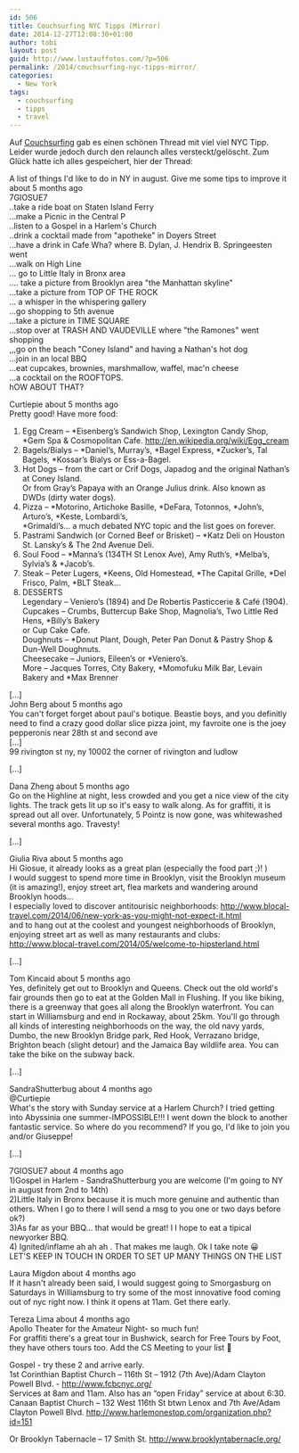 ```yaml
---
id: 506
title: Couchsurfing NYC Tipps (Mirror)
date: 2014-12-27T12:08:30+01:00
author: tobi
layout: post
guid: http://www.lustauffotos.com/?p=506
permalink: /2014/couchsurfing-nyc-tipps-mirror/
categories:
  - New York
tags:
  - couchsurfing
  - tipps
  - travel
---
```

Auf [Couchsurfing](http://www.couchsurfing.org/n/threads/new-york-new-york-united-states-take-a-ride-boat-on-staten-island-ferry-make-a-picnic-in-the-central-p-listen-to-a-gospel-in-a-harlem-s-church) gab es einen schönen Thread mit viel viel NYC Tipp. Leider wurde jedoch durch den relaunch alles versteckt/gelöscht. Zum Glück hatte ich alles gespeichert, hier der Thread:

A list of things I'd like to do in NY in august. Give me some tips to improve it about 5 months ago  
7GIOSUE7  
..take a ride boat on Staten Island Ferry  
...make a Picnic in the Central P  
..listen to a Gospel in a Harlem's Church  
..drink a cocktail made from "apotheke" in Doyers Street  
...have a drink in Cafe Wha? where B. Dylan, J. Hendrix B. Springeesten went  
...walk on High Line  
... go to Little Italy in Bronx area  
.... take a picture from Brooklyn area "the Manhattan skyline"  
...take a picture from TOP OF THE ROCK  
... a whisper in the whispering gallery  
...go shopping to 5th avenue  
...take a picture in TIME SQUARE  
...stop over at TRASH AND VAUDEVILLE where "the Ramones" went shopping  
,,,go on the beach "Coney Island" and having a Nathan's hot dog  
...join in an local BBQ  
...eat cupcakes, brownies, marshmallow, waffel, mac'n cheese  
...a cocktail on the ROOFTOPS.  
hOW ABOUT THAT?

Curtiepie about 5 months ago  
Pretty good! Have more food:  
1. Egg Cream – \*Eisenberg’s Sandwich Shop, Lexington Candy Shop, \*Gem Spa & Cosmopolitan Cafe. <http://en.wikipedia.org/wiki/Egg_cream>  
2. Bagels/Bialys – \*Daniel’s, Murray’s, \*Bagel Express, \*Zucker’s, Tal Bagels, \*Kossar’s Bialys or Ess-a-Bagel.  
3. Hot Dogs – from the cart or Crif Dogs, Japadog and the original Nathan’s at Coney Island.  
Or from Gray’s Papaya with an Orange Julius drink. Also known as DWDs (dirty water dogs).  
4. Pizza – \*Motorino, Artichoke Basille, \*DeFara, Totonnos, \*John’s, Arturo’s, \*Keste, Lombardi’s,  
*Grimaldi’s… a much debated NYC topic and the list goes on forever.  
5. Pastrami Sandwich (or Corned Beef or Brisket) – *Katz Deli on Houston St. Lansky’s & The 2nd Avenue Deli.  
6. Soul Food – \*Manna’s (134TH St Lenox Ave), Amy Ruth’s, \*Melba’s, Sylvia’s & *Jacob’s.  
7. Steak – Peter Lugers, \*Keens, Old Homestead, \*The Capital Grille, \*Del Frisco, Palm, \*BLT Steak…  
8. DESSERTS  
Legendary – Veniero’s (1894) and De Robertis Pasticcerie & Café (1904).  
Cupcakes – Crumbs, Buttercup Bake Shop, Magnolia’s, Two Little Red Hens, *Billy’s Bakery  
or Cup Cake Cafe.  
Doughnuts – *Donut Plant, Dough, Peter Pan Donut & Pastry Shop & Dun-Well Doughnuts.  
Cheesecake – Juniors, Eileen’s or *Veniero’s.  
More – Jacques Torres, City Bakery, \*Momofuku Milk Bar, Levain Bakery and \*Max Brenner

[...]  
John Berg about 5 months ago  
You can't forget forget about paul's botique. Beastie boys, and you definitly need to find a crazy good dollar slice pizza joint, my favroite one is the joey pepperonis near 28th st and second ave  
[...]  
99 rivington st ny, ny 10002 the corner of rivington and ludlow

[...]

Dana Zheng about 5 months ago  
Go on the Highline at night, less crowded and you get a nice view of the city lights. The track gets lit up so it's easy to walk along. As for graffiti, it is spread out all over. Unfortunately, 5 Pointz is now gone, was whitewashed several months ago. Travesty!

[...]

Giulia Riva about 5 months ago  
Hi Giosue, it already looks as a great plan (especially the food part ;)! )  
I would suggest to spend more time in Brooklyn, visit the Brooklyn museum (it is amazing!), enjoy street art, flea markets and wandering around Brooklyn hoods...  
I especially loved to discover antitourisic neighborhoods: <http://www.blocal-travel.com/2014/06/new-york-as-you-might-not-expect-it.html>  
and to hang out at the coolest and youngest neighborhoods of Brooklyn, enjoying street art as well as many restaurants and clubs: <http://www.blocal-travel.com/2014/05/welcome-to-hipsterland.html>

[...]

Tom Kincaid about 5 months ago  
Yes, definitely get out to Brooklyn and Queens. Check out the old world's fair grounds then go to eat at the Golden Mall in Flushing. If you like biking, there is a greenway that goes all along the Brooklyn waterfront. You can start in Williamsburg and end in Rockaway, about 25km. You'll go through all kinds of interesting neighborhoods on the way, the old navy yards, Dumbo, the new Brooklyn Bridge park, Red Hook, Verrazano bridge, Brighton beach (slight detour) and the Jamaica Bay wildlife area. You can take the bike on the subway back.

[...] 

SandraShutterbug about 4 months ago  
@Curtiepie  
What's the story with Sunday service at a Harlem Church? I tried getting into Abyssinia one summer-IMPOSSIBLE!!! I went down the block to another fantastic service. So where do you recommend? If you go, I'd like to join you and/or Giuseppe!

[...]

7GIOSUE7 about 4 months ago  
1)Gospel in Harlem - SandraShutterburg you are welcome (I'm going to NY in august from 2nd to 14th)  
2)Little Italy in Bronx because it is much more genuine and authentic than others. When I go to there I will send a msg to you one or two days before ok?)  
3)As far as your BBQ... that would be great! I I hope to eat a tipical newyorker BBQ.  
4) Ignited/inflame ah ah ah . That makes me laugh. Ok I take note 😀  
LET'S KEEP IN TOUCH IN ORDER TO SET UP MANY THINGS ON THE LIST

Laura Migdon about 4 months ago  
If it hasn't already been said, I would suggest going to Smorgasburg on Saturdays in Williamsburg to try some of the most innovative food coming out of nyc right now. I think it opens at 11am. Get there early.

Tereza Lima about 4 months ago  
Apollo Theater for the Amateur Night- so much fun!  
For graffiti there's a great tour in Bushwick, search for Free Tours by Foot, they have others tours too. Add the CS Meeting to your list 🙂

Gospel - try these 2 and arrive early.  
1st Corinthian Baptist Church – 116th St – 1912 (7th Ave)/Adam Clayton Powell Blvd. - <http://www.fcbcnyc.org/>  
Services at 8am and 11am. Also has an “open Friday” service at about 6:30.  
Canaan Baptist Church – 132 West 116th St btwn Lenox and 7th Ave/Adam Clayton Powell Blvd. <http://www.harlemonestop.com/organization.php?id=151>

Or Brooklyn Tabernacle – 17 Smith St. <http://www.brooklyntabernacle.org/>